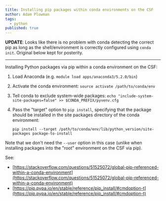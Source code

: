 ```yaml
---
title: Installing pip packages within conda environments on the CSF
author: Adam Plowman
tags:
  - python
published: true
---
```


**UPDATE**: Looks like there is no problem with conda detecting the correct pip as long as the shell/environment is correctly configured using `conda init`. Original below kept for posterity.

---

Installing Python packages via pip within a conda environment on the CSF:

1. Load Anaconda (e.g. `module load apps/anaconda3/5.2.0/bin`)
2. Activate the conda environment: `source activate /path/to/conda/env`
3. Tell conda to exclude system-wide packages: `echo "include-system-site-packages=false" >> $CONDA_PREFIX/pyvenv.cfg`
4. Pass the "target" option to `pip install`, specifying that the package should be installed in the site packages directory of the conda environment:

    `pip install --target /path/to/conda/env/lib/python_version/site-packages package-to-install`
    
Note that we don't need the `--user` option in this case (unlike when installing packages into the "root" environment on the CSF via pip).


See:
 - [https://stackoverflow.com/questions/51525072/global-pip-referenced-within-a-conda-environment](https://stackoverflow.com/questions/51525072/global-pip-referenced-within-a-conda-environment)
 - [https://pip.pypa.io/en/stable/reference/pip_install/#cmdoption-t](https://pip.pypa.io/en/stable/reference/pip_install/#cmdoption-t)
